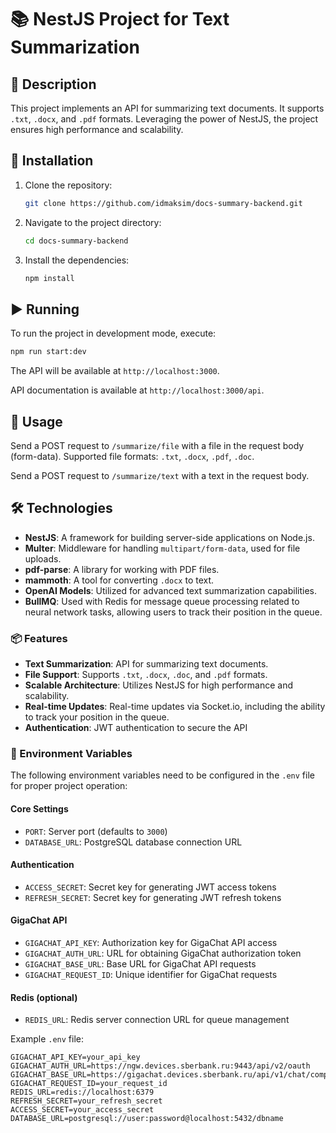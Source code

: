 # 📚 NestJS Project for Text Summarization

## 📝 Description

This project implements an API for summarizing text documents. It supports `.txt`, `.docx`, and `.pdf` formats. Leveraging the power of NestJS, the project ensures high performance and scalability.

## 🚀 Installation

1. Clone the repository:

   ```bash
   git clone https://github.com/idmaksim/docs-summary-backend.git
   ```

2. Navigate to the project directory:

   ```bash
   cd docs-summary-backend
   ```

3. Install the dependencies:

   ```bash
   npm install
   ```

## ▶️ Running

To run the project in development mode, execute:

```bash
npm run start:dev
```

The API will be available at `http://localhost:3000`.

API documentation is available at `http://localhost:3000/api`.

## 📂 Usage

Send a POST request to `/summarize/file` with a file in the request body (form-data). Supported file formats: `.txt`, `.docx`, `.pdf`, `.doc`.

Send a POST request to `/summarize/text` with a text in the request body.

## 🛠️ Technologies

- **NestJS**: A framework for building server-side applications on Node.js.
- **Multer**: Middleware for handling `multipart/form-data`, used for file uploads.
- **pdf-parse**: A library for working with PDF files.
- **mammoth**: A tool for converting `.docx` to text.
- **OpenAI Models**: Utilized for advanced text summarization capabilities.
- **BullMQ**: Used with Redis for message queue processing related to neural network tasks, allowing users to track their position in the queue.

### 📦 Features

- **Text Summarization**: API for summarizing text documents.
- **File Support**: Supports `.txt`, `.docx`, `.doc`, and `.pdf` formats.
- **Scalable Architecture**: Utilizes NestJS for high performance and scalability.
- **Real-time Updates**: Real-time updates via Socket.io, including the ability to track your position in the queue.
- **Authentication**: JWT authentication to secure the API

### 🔧 Environment Variables

The following environment variables need to be configured in the `.env` file for proper project operation:

#### Core Settings
- `PORT`: Server port (defaults to `3000`)
- `DATABASE_URL`: PostgreSQL database connection URL

#### Authentication
- `ACCESS_SECRET`: Secret key for generating JWT access tokens
- `REFRESH_SECRET`: Secret key for generating JWT refresh tokens

#### GigaChat API
- `GIGACHAT_API_KEY`: Authorization key for GigaChat API access
- `GIGACHAT_AUTH_URL`: URL for obtaining GigaChat authorization token
- `GIGACHAT_BASE_URL`: Base URL for GigaChat API requests
- `GIGACHAT_REQUEST_ID`: Unique identifier for GigaChat requests

#### Redis (optional)
- `REDIS_URL`: Redis server connection URL for queue management

Example `.env` file:
```env
GIGACHAT_API_KEY=your_api_key
GIGACHAT_AUTH_URL=https://ngw.devices.sberbank.ru:9443/api/v2/oauth
GIGACHAT_BASE_URL=https://gigachat.devices.sberbank.ru/api/v1/chat/completions
GIGACHAT_REQUEST_ID=your_request_id
REDIS_URL=redis://localhost:6379
REFRESH_SECRET=your_refresh_secret
ACCESS_SECRET=your_access_secret
DATABASE_URL=postgresql://user:password@localhost:5432/dbname
```
